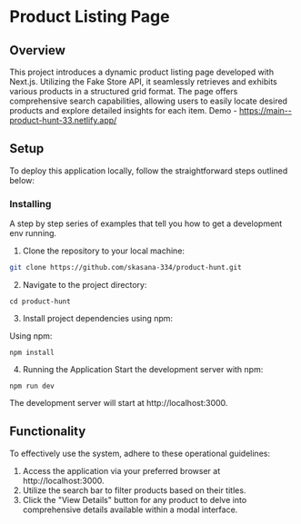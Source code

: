 
# Product Listing Page


## Overview <a name = "overview"></a>
This project introduces a dynamic product listing page developed with Next.js. Utilizing the Fake Store API, it seamlessly retrieves and exhibits various products in a structured grid format. The page offers comprehensive search capabilities, allowing users to easily locate desired products and explore detailed insights for each item.
Demo - https://main--product-hunt-33.netlify.app/



## Setup <a name = "setup"></a>
To deploy this application locally, follow the straightforward steps outlined below:

### Installing

A step by step series of examples that tell you how to get a development env running.

1. Clone the repository to your local machine:

```bash
git clone https://github.com/skasana-334/product-hunt.git
```

2. Navigate to the project directory:

```
cd product-hunt
```

3. Install project dependencies using npm:

Using npm:

```
npm install
```


4. Running the Application
Start the development server with npm:

```
npm run dev
```
The development server will start at http://localhost:3000.

## Functionality <a name = "functionality"></a>
To effectively use the system, adhere to these operational guidelines:

1. Access the application via your preferred browser at http://localhost:3000.
2. Utilize the search bar to filter products based on their titles.
3. Click the "View Details" button for any product to delve into comprehensive details available within a modal interface.

